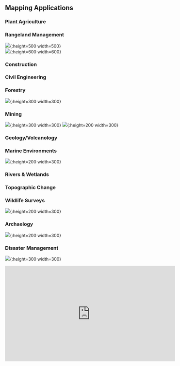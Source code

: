 
## Mapping Applications
### Plant Agriculture
### Rangeland Management
![](images/cows_srer.png){:height=500 width=500}
<br/>
![](images/srer_pointcloud.png){:height=600 width=600}

### Construction
### Civil Engineering
### Forestry
![](images/forest_images.png){:height=300 width=300}

### Mining
![](images/mining1.png){:height=300 width=300}
![](images/mining2.png){:height=200 width=300}


### Geology/Volcanology
### Marine Environments
![](images/coral_reef.png){:height=200 width=300}

### Rivers & Wetlands
### Topographic Change
### Wildlife Surveys
![](images/monkey_survey.png){:height=200 width=300}

### Archaelogy
![](images/archaelogy.png){:height=200 width=300}

### Disaster Management
![](images/disaster.png){:height=300 width=300}


<iframe width="560" height="315" src="https://www.youtube.com/embed/1VUXgwoNQRs" title="YouTube video player" frameborder="0" allow="accelerometer; autoplay; clipboard-write; encrypted-media; gyroscope; picture-in-picture; web-share" allowfullscreen></iframe>
